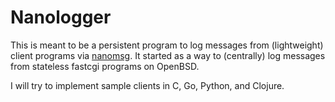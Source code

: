 # Nanologger

This is meant to be a persistent program to log messages from
(lightweight) client programs via [nanomsg](https://nanomsg.org/).
It started as a way to (centrally) log messages from stateless
fastcgi programs on OpenBSD.

I will try to implement sample clients in C, Go, Python, and Clojure.

